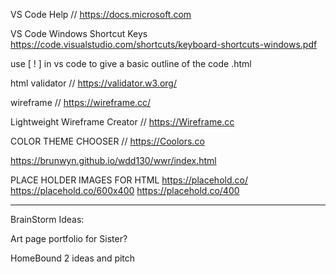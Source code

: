 VS Code Help // https://docs.microsoft.com

VS Code Windows Shortcut Keys
https://code.visualstudio.com/shortcuts/keyboard-shortcuts-windows.pdf

use [ ! ] in vs code to give a basic outline of the code .html

html validator // https://validator.w3.org/

wireframe // https://wireframe.cc/

Lightweight Wireframe Creator // https://Wireframe.cc

COLOR THEME CHOOSER // https://Coolors.co

https://brunwyn.github.io/wdd130/wwr/index.html

PLACE HOLDER IMAGES FOR HTML
https://placehold.co/
https://placehold.co/600x400
https://placehold.co/400

- - - - - - - - - - -
BrainStorm Ideas:

  Art page portfolio for Sister?

  HomeBound 2 ideas and pitch
